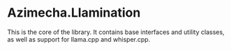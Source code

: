 # Azimecha.Llamination

This is the core of the library. It contains base interfaces and utility classes, as well as support for llama.cpp and whisper.cpp.

